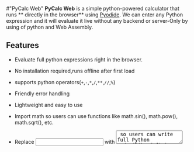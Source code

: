 #"PyCalc Web"
 **PyCalc Web** is a simple python-powered calculator that runs
** directly in the browser** using [Pyodide](https://pyodide.org/).
We can enter any Python expression and it will evaluate it live without any backend or server-Only by using of python and Web Assembly.

## Features
-   Evaluate full python expressions right in the browser.

-   No installation required,runs offline after first load

-   supports python operators(`+`,`-`,`*`,`/`,`**`,`//`,`%`)

-   Friendly error handling    

-   Lightweight and easy to use

-   Import math so users can use functions like math.sin(), math.pow(), math.sqrt(), etc.

-   Replace <input> with <textarea> so users can write full Python code (like defining variables)

- Better error formatting

## How to run locally
1. Clone or download this repository.  
2. Open `calculator.html` in a modern browser (Chrome, Firefox, Edge).  
3. Wait a moment for Pyodide to load (shown by a message).  
4. Enter your Python expression and click **Evaluate**.  
5. See the result instantly!

## How it works
- The page loads the Pyodide WebAssembly runtime via CDN.  
- User input is taken from a text field.  
- The input string is executed as a Python expression using `pyodide.runPythonAsync()`.  
- Results or errors are displayed dynamically on the page.

## Ideas for Future Enhancements

- Support multi-line Python code with a textarea input  
- Add imports for useful modules like `math` for advanced math functions  
- Implement a history feature for previous calculations  
- Integrate plotting libraries (e.g., `matplotlib`) to visualize math functions  
- Add dark mode and improved UI styling  

## Resources

- [Pyodide Documentation](https://pyodide.org/en/stable/)  
- [Python Official Docs](https://docs.python.org/3/)  
- [WebAssembly Overview](https://webassembly.org/)

## Contributing

Feel free to fork, submit issues, or send pull requests! Let's make Python in the browser more powerful together.

## License

This project is open source under the MIT License. See the `LICENSE` file for details.

© 2025 Rituja Dikshit